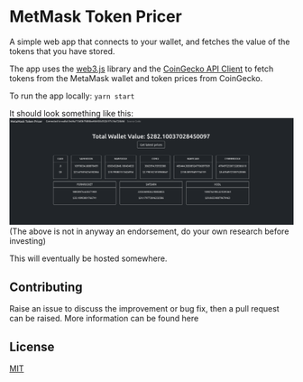 # MetMask Token Pricer

A simple web app that connects to your wallet, and fetches the value of the tokens that you have stored.

The app uses the [web3.js](https://github.com/ChainSafe/web3.js) library  and the [CoinGecko API Client](https://github.com/miscavage/CoinGecko-API)
to fetch tokens from the MetaMask wallet and token prices from CoinGecko.

To run the app locally: `yarn start`

It should look something like this:
![screenshot.png](screenshot.png)
(The above is not in anyway an endorsement, do your own research before investing)


This will eventually be hosted somewhere.

## Contributing

Raise an issue to discuss the improvement or bug fix, then a pull request can be raised. More information can be found here

## License

[MIT](LICENSE)

